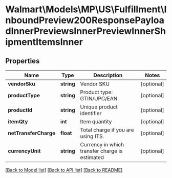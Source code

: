 # Walmart\Models\MP\US\Fulfillment\InboundPreview200ResponsePayloadInnerPreviewsInnerPreviewInnerShipmentItemsInner

## Properties

Name | Type | Description | Notes
------------ | ------------- | ------------- | -------------
**vendorSku** | **string** | Vendor SKU | [optional]
**productType** | **string** | Product type: GTIN/UPC/EAN | [optional]
**productId** | **string** | Unique product identifier | [optional]
**itemQty** | **int** | Item quantity | [optional]
**netTransferCharge** | **float** | Total charge if you are using ITS. | [optional]
**currencyUnit** | **string** | Currency in which transfer charge is estimated | [optional]


[[Back to Model list]](./) [[Back to API list]](../../../../../README.md#supported-apis) [[Back to README]](../../../../../README.md)
